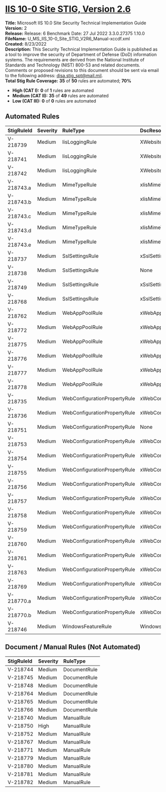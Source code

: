 # [IIS 10-0 Site STIG, Version 2.6](https://github.com/Microsoft/PowerStig/wiki/IISSite-10.0-2.6)

**Title:** Microsoft IIS 10.0 Site Security Technical Implementation Guide  
**Version:** 2  
**Release:** Release: 6 Benchmark Date: 27 Jul 2022 3.3.0.27375 1.10.0  
**FileName:** U_MS_IIS_10-0_Site_STIG_V2R6_Manual-xccdf.xml  
**Created:** 8/23/2022  
**Description:** This Security Technical Implementation Guide is published as a tool to improve the security of Department of Defense (DoD) information systems. The requirements are derived from the National Institute of Standards and Technology (NIST) 800-53 and related documents. Comments or proposed revisions to this document should be sent via email to the following address: disa.stig_spt@mail.mil.  
**Total Stig Rule Coverage:** **35** of **50** rules are automated; **70%**

* **High (CAT I):** **0** of **1** rules are automated
* **Medium (CAT II):** **35** of **49** rules are automated
* **Low (CAT III):** **0** of **0** rules are automated

## Automated Rules

| StigRuleId | Severity | RuleType | DscResource | DuplicateOf |
| :---- | :---- | :---- | :---- | :---- |
| V-218739 | Medium | IisLoggingRule | XWebsite |  |
| V-218741 | Medium | IisLoggingRule | XWebsite |  |
| V-218742 | Medium | IisLoggingRule | XWebsite |  |
| V-218743.a | Medium | MimeTypeRule | xIisMimeTypeMapping |  |
| V-218743.b | Medium | MimeTypeRule | xIisMimeTypeMapping |  |
| V-218743.c | Medium | MimeTypeRule | xIisMimeTypeMapping |  |
| V-218743.d | Medium | MimeTypeRule | xIisMimeTypeMapping |  |
| V-218743.e | Medium | MimeTypeRule | xIisMimeTypeMapping |  |
| V-218737 | Medium | SslSettingsRule | xSslSettings |  |
| V-218738 | Medium | SslSettingsRule | None | V-218737 |
| V-218749 | Medium | SslSettingsRule | xSslSettings |  |
| V-218768 | Medium | SslSettingsRule | xSslSettings |  |
| V-218762 | Medium | WebAppPoolRule | xWebAppPool |  |
| V-218772 | Medium | WebAppPoolRule | xWebAppPool |  |
| V-218775 | Medium | WebAppPoolRule | xWebAppPool |  |
| V-218776 | Medium | WebAppPoolRule | xWebAppPool |  |
| V-218777 | Medium | WebAppPoolRule | xWebAppPool |  |
| V-218778 | Medium | WebAppPoolRule | xWebAppPool |  |
| V-218735 | Medium | WebConfigurationPropertyRule | xWebConfigKeyValue |  |
| V-218736 | Medium | WebConfigurationPropertyRule | xWebConfigKeyValue |  |
| V-218751 | Medium | WebConfigurationPropertyRule | None | V-218735 |
| V-218753 | Medium | WebConfigurationPropertyRule | xWebConfigKeyValue |  |
| V-218754 | Medium | WebConfigurationPropertyRule | xWebConfigKeyValue |  |
| V-218755 | Medium | WebConfigurationPropertyRule | xWebConfigKeyValue |  |
| V-218756 | Medium | WebConfigurationPropertyRule | xWebConfigKeyValue |  |
| V-218757 | Medium | WebConfigurationPropertyRule | xWebConfigKeyValue |  |
| V-218758 | Medium | WebConfigurationPropertyRule | xWebConfigKeyValue |  |
| V-218759 | Medium | WebConfigurationPropertyRule | xWebConfigKeyValue |  |
| V-218760 | Medium | WebConfigurationPropertyRule | xWebConfigKeyValue |  |
| V-218761 | Medium | WebConfigurationPropertyRule | xWebConfigKeyValue |  |
| V-218763 | Medium | WebConfigurationPropertyRule | xWebConfigKeyValue |  |
| V-218769 | Medium | WebConfigurationPropertyRule | xWebConfigKeyValue |  |
| V-218770.a | Medium | WebConfigurationPropertyRule | xWebConfigKeyValue |  |
| V-218770.b | Medium | WebConfigurationPropertyRule | xWebConfigKeyValue |  |
| V-218746 | Medium | WindowsFeatureRule | WindowsFeature |  |

## Document / Manual Rules (Not Automated)

| StigRuleId | Severity | RuleType |
| :---- | :---- | :---- |
| V-218744 | Medium | DocumentRule |
| V-218745 | Medium | DocumentRule |
| V-218748 | Medium | DocumentRule |
| V-218764 | Medium | DocumentRule |
| V-218765 | Medium | DocumentRule |
| V-218766 | Medium | DocumentRule |
| V-218740 | Medium | ManualRule |
| V-218750 | High | ManualRule |
| V-218752 | Medium | ManualRule |
| V-218767 | Medium | ManualRule |
| V-218771 | Medium | ManualRule |
| V-218779 | Medium | ManualRule |
| V-218780 | Medium | ManualRule |
| V-218781 | Medium | ManualRule |
| V-218782 | Medium | ManualRule |
